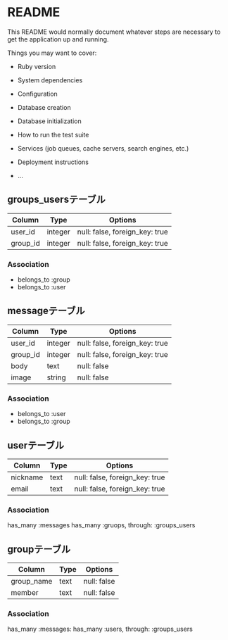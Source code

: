 # README

This README would normally document whatever steps are necessary to get the
application up and running.

Things you may want to cover:

* Ruby version

* System dependencies

* Configuration

* Database creation

* Database initialization

* How to run the test suite

* Services (job queues, cache servers, search engines, etc.)

* Deployment instructions

* ...

## groups_usersテーブル

|Column|Type|Options|
|------|----|-------|
|user_id|integer|null: false, foreign_key: true|
|group_id|integer|null: false, foreign_key: true|

### Association
- belongs_to :group
- belongs_to :user




## messageテーブル

|Column|Type|Options|
|------|----|-------|
|user_id|integer|null: false, foreign_key: true|
|group_id|integer|null: false, foreign_key: true|
|body|text|null: false|
|image|string|null: false|

### Association
- belongs_to :user
- belongs_to :group




## userテーブル

|Column|Type|Options|
|------|----|-------|
|nickname|text|null: false, foreign_key: true|
|email|text|null: false, foreign_key: true|

### Association
has_many :messages
has_many :gruops, through: :groups_users




## groupテーブル

|Column|Type|Options|
|------|----|-------|
|group_name|text|null: false|
|member|text|null: false|

### Association
has_many :messages:
has_many :users, through: :groups_users

